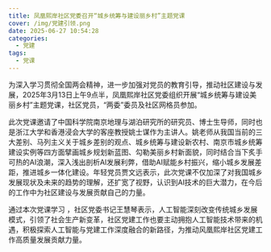 ```yaml
---
title: 凤凰熙岸社区党委召开“城乡统筹与建设丽乡村”主题党课
cover: /img/党建引领.png
date: 2025-06-27 10:54:28
categories:
  - 党建
tags:
  - 党课
---
```


为深入学习贯彻全国两会精神，进一步加强对党员的教育引导，推动社区建设与发展，2025年3月13日上午9点半，凤凰熙岸社区党委组织开展“城乡统筹与建设美丽乡村”主题党课，社区党员，“两委”委员及社区网格员参加。

此次党课邀请了中国科学院南京地理与湖泊研究所的研究员、博士生导师，同时也是浙江大学和香港浸会大学的客座教授姚士谋作为主讲人。姚老师从我国当前的三大差别、马列主义关于城乡差别的观点、城乡统筹与建设新农村、南京市城乡统筹建设实例等四方面擘画城乡规划新蓝图、勾勒美丽乡村新面貌，同时结合当下炙手可热的AI浪潮，深入浅出剖析AI发展利弊，借助AI赋能乡村振兴，缩小城乡发展差距，推进城乡一体化建设。年轻党员贾文远表示，此次党课不仅加深了对我国城乡发展现状及未来的趋势的理解，还扩宽了视野，认识到AI技术的巨大潜力，在今后的工作中为社区建设与发展贡献自己的力量。

通过本次党课学习 ，社区党委书记王慧琴表示，人工智能深刻改变传统城乡发展模式，引领了社会生产新变革，社区党建工作也要主动拥抱人工智能技术带来的机遇，积极探索人工智能与党建工作深度融合的新路径，为推动风凰熙岸社区党建工作高质量发展贡献力量。
